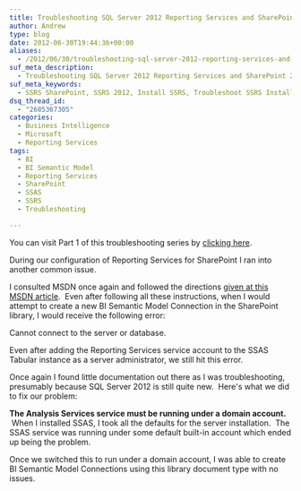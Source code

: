 ```yaml
---
title: Troubleshooting SQL Server 2012 Reporting Services and SharePoint 2010 Integration (Part 2)
author: Andrew
type: blog
date: 2012-06-30T19:44:36+00:00
aliases:
  - /2012/06/30/troubleshooting-sql-server-2012-reporting-services-and-sharepoint-2010-integration-part-2/
suf_meta_description:
  - Troubleshooting SQL Server 2012 Reporting Services and SharePoint 2010 Integration
suf_meta_keywords:
  - SSRS SharePoint, SSRS 2012, Install SSRS, Troubleshoot SSRS Installation
dsq_thread_id:
  - "2685367305"
categories:
  - Business Intelligence
  - Microsoft
  - Reporting Services
tags:
  - BI
  - BI Semantic Model
  - Reporting Services
  - SharePoint
  - SSAS
  - SSRS
  - Troubleshooting

---
```

You can visit Part 1 of this troubleshooting series by [clicking here][1].

During our configuration of Reporting Services for SharePoint I ran into another common issue.

I consulted MSDN once again and followed the directions <a title="PowerPivot BI Semantic Model Connection (.bism) " href="http://msdn.microsoft.com/en-us/library/gg471575.aspx" target="_blank">given at this MSDN article</a>.  Even after following all these instructions, when I would attempt to create a new BI Semantic Model Connection in the SharePoint library, I would receive the following error:

<div class="note">
  Cannot connect to the server or database.
</div>

Even after adding the Reporting Services service account to the SSAS Tabular instance as a server administrator, we still hit this error.

Once again I found little documentation out there as I was troubleshooting, presumably because SQL Server 2012 is still quite new.  Here's what we did to fix our problem:

<div class="note">
  <strong>The Analysis Services service must be running under a domain account.</strong>  When I installed SSAS, I took all the defaults for the server installation.  The SSAS service was running under some default built-in account which ended up being the problem.
</div>

Once we switched this to run under a domain account, I was able to create BI Semantic Model Connections using this library document type with no issues.

 [1]: http://andrewcbancroft.com/2012/06/30/troubleshooting-sql-server-2012-reporting-services-and-sharepoint-2010-integration-part-1/ "Troubleshooting SQL Server 2012 Reporting Services and SharePoint 2010 Integration (Part 1)"